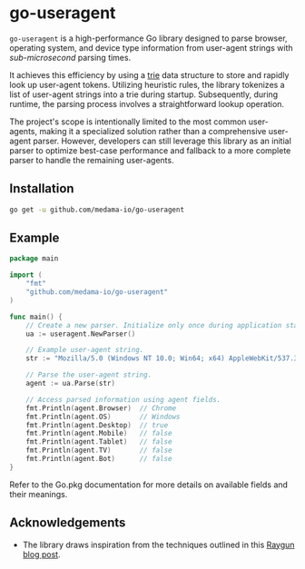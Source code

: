 # go-useragent

`go-useragent` is a high-performance Go library designed to parse browser, operating system, and device type information from user-agent strings with _sub-microsecond_ parsing times.

It achieves this efficiency by using a [trie](https://en.wikipedia.org/wiki/Trie) data structure to store and rapidly look up user-agent tokens. Utilizing heuristic rules, the library tokenizes a list of user-agent strings into a trie during startup. Subsequently, during runtime, the parsing process involves a straightforward lookup operation.

The project's scope is intentionally limited to the most common user-agents, making it a specialized solution rather than a comprehensive user-agent parser. However, developers can still leverage this library as an initial parser to optimize best-case performance and fallback to a more complete parser to handle the remaining user-agents.

## Installation

```bash
go get -u github.com/medama-io/go-useragent
```

## Example

```go
package main

import (
	"fmt"
	"github.com/medama-io/go-useragent"
)

func main() {
	// Create a new parser. Initialize only once during application startup.
	ua := useragent.NewParser()

	// Example user-agent string.
	str := "Mozilla/5.0 (Windows NT 10.0; Win64; x64) AppleWebKit/537.36 (KHTML, like Gecko) Chrome/118.0.0.0 Safari/537.36"

	// Parse the user-agent string.
	agent := ua.Parse(str)

	// Access parsed information using agent fields.
	fmt.Println(agent.Browser)  // Chrome
	fmt.Println(agent.OS)       // Windows
	fmt.Println(agent.Desktop)  // true
	fmt.Println(agent.Mobile)   // false
	fmt.Println(agent.Tablet)   // false
	fmt.Println(agent.TV)       // false
	fmt.Println(agent.Bot)      // false
}
```
Refer to the Go.pkg documentation for more details on available fields and their meanings.

## Acknowledgements

- The library draws inspiration from the techniques outlined in this [Raygun blog post](https://raygun.com/blog/possibility-tree-fast-string-parsing/).